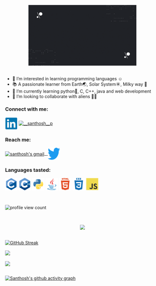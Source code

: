 <div align="center">
<img src="final.gif" width="70%">
</div>

<br>


- 👀 I’m interested in learning programming languages ☺
- 📚 A passionate learner from Earth🌏, Solar System☀, Milky way 🌌
- 🌱 I’m currently learning python🐍, C, C++, java and web development
- 💞 I’m looking to collaborate with aliens 🚀🚀


<h3 align="left">Connect with me:</h3>
<p align="left">
<a href="https://www.linkedin.com/in/santhosh-programmer" target="_blank" ><img align="center" src="https://raw.githubusercontent.com/devicons/devicon/master/icons/linkedin/linkedin-original.svg" alt="santhosh-programmer" height="40" width="40"></a>             
<a href="https://www.hackerrank.com/__santhosh__p" target="_blank"> <img align="center" src="https://upload.wikimedia.org/wikipedia/commons/6/65/HackerRank_logo.png" alt="__santhosh__p" height="50" width="50"></a>
</p>


<h3 align="left">Reach me:</h3>
<p align="left">
<a href="mailto:santhoshp.official@gmail.com" target="_blank" ><img align="center" src="https://upload.wikimedia.org/wikipedia/commons/7/7e/Gmail_icon_%282020%29.svg" alt="santhosh's gmail" height="40" width="40"><span>&nbsp&nbsp</span>
<a href="https://www.twitter.com/santhosh_pgmr" target="_blank" ><img align="center" src="https://raw.githubusercontent.com/devicons/devicon/master/icons/twitter/twitter-original.svg" alt="santhosh's gmail" height="40" width="40"></a>
</p>


<h3 align="left">Languages tasted:</h3>
<p> <img src="https://raw.githubusercontent.com/devicons/devicon/master/icons/c/c-original.svg" alt="c" width="40" height="40"/> 
  <img src="https://raw.githubusercontent.com/devicons/devicon/master/icons/cplusplus/cplusplus-original.svg" alt="c++" width="40" height="40"/> 
  <img src="https://raw.githubusercontent.com/devicons/devicon/master/icons/python/python-original.svg" alt="python" width="40" height="40"/> 
  <img src="https://raw.githubusercontent.com/devicons/devicon/master/icons/java/java-original.svg" alt="java" width="40" height="40"/> 
  <img src="https://raw.githubusercontent.com/devicons/devicon/master/icons/html5/html5-plain-wordmark.svg" alt="html5" width="40" height="40"/> 
  <img src="https://raw.githubusercontent.com/devicons/devicon/master/icons/css3/css3-plain-wordmark.svg" alt="css3" width="40" height="40"/> 
  <img src="https://raw.githubusercontent.com/devicons/devicon/master/icons/javascript/javascript-original.svg" alt="css3" width="40" height="40"/>
</p>
<br>

![profile view count](https://komarev.com/ghpvc/?username=santhosh-programmer&style=for-the-badge)
<p align="center">
<br></br>
<img src="https://img.shields.io/badge/github-%23121011.svg?style=for-the-badge&logo=github&logoColor=white">
<br></br>
</p>


<!--[![Santhosh's wakatime stats](https://github-readme-stats.vercel.app/api/wakatime?username=&theme=xcode)](https://github.com/anuraghazra/github-readme-stats)-->


[![GitHub Streak](https://github-readme-streak-stats.herokuapp.com/?user=santhosh-programmer&theme=highcontrast)](https://git.io/streak-stats)


<a href="https://github.com/anuraghazra/github-readme-stats">
  <img align="center" src="https://github-readme-stats.vercel.app/api?username=santhosh-programmer&show_icons=true&theme=chartreuse-dark" />
</a>
<br><br>
<a href="https://github.com/anuraghazra/convoychat">
  <img align="center" src="https://github-readme-stats.vercel.app/api/top-langs/?username=santhosh-programmer&langs_count=8)](https://github.com/anuraghazra/github-readme-stats&theme=chartreuse-dark" />
 </a>
 <br><br>
 
[![Santhosh's github activity graph](https://activity-graph.herokuapp.com/graph?username=santhosh-programmer&theme=react-dark)](https://github.com/ashutosh00710/github-readme-activity-graph)
<br>


<!--<img height="137px" src="https://github-readme-stats.vercel.app/api?username=santhosh-programmer&hide_title=true&hide_border=true&show_icons=true&include_all_commits=true&count_private=true&line_height=21&text_color=000&icon_color=000&bg_color=0,ea6161,ffc64d,fffc4d,52fa5a&theme=graywhite" /><img height="137px" src="https://github-readme-stats.vercel.app/api/top-langs/?username=santhosh-programmer&hide=html&hide_title=true&hide_border=true&layout=compact&langs_count=8&text_color=000&icon_color=fff&bg_color=0,52fa5a,4dfcff,c64dff&theme=graywhite" />

santhosh-programmer/santhosh-programmer is a ✨ special ✨ repository because its `README.md` (this file) appears on your GitHub profile.
You can click the Preview link to take a look at your changes.
--->
